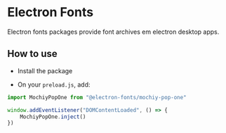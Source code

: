 # Electron Fonts

Electron fonts packages provide font archives em electron desktop apps.

## How to use

* Install the package

* On your `preload.js`, add:

```ts
import MochiyPopOne from "@electron-fonts/mochiy-pop-one"

window.addEventListener("DOMContentLoaded", () => {
    MochiyPopOne.inject()
})
```